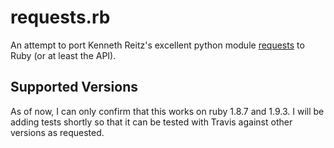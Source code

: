# requests.rb

An attempt to port Kenneth Reitz's excellent python module [requests][1] to 
Ruby (or at least the API).

## Supported Versions

As of now, I can only confirm that this works on ruby 1.8.7 and 1.9.3. I will 
be adding tests shortly so that it can be tested with Travis against other 
versions as requested.

[1]: https://github.com/kennethreitz/requests
